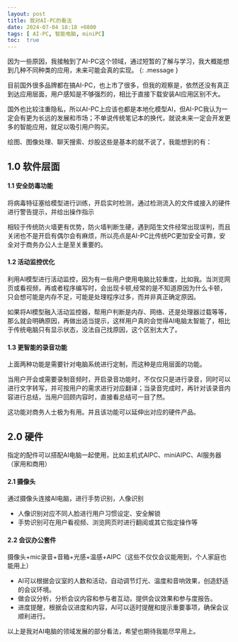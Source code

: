 ```yaml
---
layout: post
title: 我对AI-PC的看法
date: 2024-07-04 18:18 +0800
tags: [ AI-PC, 智能电脑, miniPC]
toc:  true
---
```


因为一些原因，我接触到了AI-PC这个领域，通过短暂的了解与学习，我大概能想到几种不同种类的应用，未来可能会真的实现。
{: .message }

目前国外很多品牌都在搞AI-PC，也上市了很多，但我的观察是，依然还没有真正到达应用层面，用户感知是不够强烈的，相比于直接下载安装AI应用区别不大。

国外也比较注重隐私，所以AI-PC上应该也都是本地化模型AI，但AI-PC我认为一定会有更为长远的发展和市场；不单说传统笔记本的换代，就说未来一定会开发更多的智能应用，就足以吸引用户购买。

绘图、图像处理、聊天搜索、炒股这些是基本的就不说了，我能想到的有：

## 1.0 软件层面
#### 1.1 安全防毒功能 
将病毒特征塞给模型进行训练，开启实时检测，通过检测流入的文件或接入的硬件进行警告提示，并给出操作指示

相较于传统防火墙更有优势，防火墙判断生硬，遇到陌生文件经常出现误判，而且关闭也不是开启有偶尔会有麻烦，所以亮点是AI-PC比传统PC更加安全可靠，安全对于商务办公人士是至关重要的。

#### 1.2 活动监控优化
利用AI模型进行活动监控，因为有一些用户使用电脑比较重度，比如我。当浏览网页或看视频，再或者程序编写时，会出现卡顿,经常的是不知道原因为什么卡顿，只会想可能是内存不足，可能是处理程序过多，而并非真正确定原因。

如果将AI模型融入活动监控器，帮用户判断是内存、网络、还是处理器过载等等，那么就会明确原因，再做出适当提示，这样用户真的会觉得AI电脑太智能了，相比于传统电脑只有显示状态，没法自己找原因，这个区别太大了。

#### 1.3 更智能的录音功能
上面两种功能是需要针对电脑系统进行定制，而这种是应用层面的功能。

当用户开会或需要录制音频时，开启录音功能时，不仅仅只是进行录音，同时可以进行文字转写，并可按用户的需求进行对应翻译；当录音完成时，再针对该录音内容进行总结，当用户回顾内容时，直接看总结可一目了然。

这功能对商务人士极为有用。并且该功能可以延伸出对应的硬件产品。

## 2.0 硬件
指定的配件可以搭配AI电脑一起使用，比如主机式AIPC、miniAIPC、AI服务器（家用和商用）

#### 2.1 摄像头
通过摄像头连接AI电脑，进行手势识别，人像识别
- 人像识别对应不同人脸进行用户习惯设定、安全解锁
- 手势识别可在用户看视频、浏览网页时进行翻阅或其它指定操作等

#### 2.2 会议办公套件
摄像头+mic录音+音箱+光感+温感+AIPC（这些不仅仅会议能用到，个人家庭也能用上）
- AI可以根据会议室的人数和活动，自动调节灯光、温度和音响效果，创造舒适的会议环境。
- 做会议分析，分析会议内容和参与者互动，提供会议效果和参与度报告。
- 进度提醒，根据会议进度和内容，AI可以适时提醒和提示重要事项，确保会议顺利进行。

以上是我对AI电脑的领域发展的部分看法，希望也期待我能尽早用上。